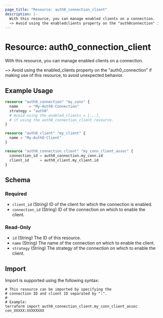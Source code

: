 ```yaml
---
page_title: "Resource: auth0_connection_client"
description: |-
  With this resource, you can manage enabled clients on a connection.
  ~> Avoid using the enabledclients property on the "auth0connection" if making use of this resource, to avoid unexpected behavior.
---
```


# Resource: auth0_connection_client

With this resource, you can manage enabled clients on a connection.

~> Avoid using the enabled_clients property on the "auth0_connection" if making use of this resource, to avoid unexpected behavior.

## Example Usage

```terraform
resource "auth0_connection" "my_conn" {
  name     = "My-Auth0-Connection"
  strategy = "auth0"
  # Avoid using the enabled_clients = [...],
  # if using the auth0_connection_client resource.
}

resource "auth0_client" "my_client" {
  name = "My-Auth0-Client"
}

resource "auth0_connection_client" "my_conn_client_assoc" {
  connection_id = auth0_connection.my_conn.id
  client_id     = auth0_client.my_client.id
}
```

<!-- schema generated by tfplugindocs -->
## Schema

### Required

- `client_id` (String) ID of the client for which the connection is enabled.
- `connection_id` (String) ID of the connection on which to enable the client.

### Read-Only

- `id` (String) The ID of this resource.
- `name` (String) The name of the connection on which to enable the client.
- `strategy` (String) The strategy of the connection on which to enable the client.

## Import

Import is supported using the following syntax:

```shell
# This resource can be imported by specifying the
# connection ID and client ID separated by ":".
#
# Example:
terraform import auth0_connection_client.my_conn_client_assoc con_XXXXX:XXXXXXXX
```
